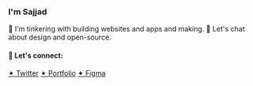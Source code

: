 ### I'm Sajjad

🍕 I'm tinkering with building websites and apps and making.
💬 Let's chat about design and open-source.


#### 🤝 Let's connect:
[✦ Twitter](https://twitter.com/sajadabedi)
[✦ Portfolio](sajjad.one)
[✦ Figma](https://figma.com/@sajad)
